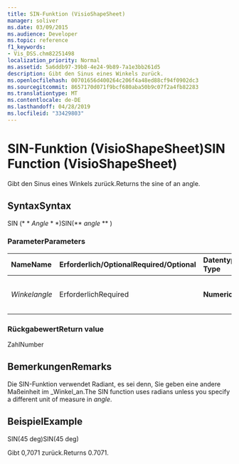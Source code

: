 ```yaml
---
title: SIN-Funktion (VisioShapeSheet)
manager: soliver
ms.date: 03/09/2015
ms.audience: Developer
ms.topic: reference
f1_keywords:
- Vis_DSS.chm82251498
localization_priority: Normal
ms.assetid: 5a6ddb97-39b8-4e24-9b89-7a1e3bb261d5
description: Gibt den Sinus eines Winkels zurück.
ms.openlocfilehash: 00701656d400264c206f4a48ed88cf94f0902dc3
ms.sourcegitcommit: 8657170d071f9bcf680aba50b9c07f2a4fb82283
ms.translationtype: MT
ms.contentlocale: de-DE
ms.lasthandoff: 04/28/2019
ms.locfileid: "33429803"
---
```

# <a name="sin-function-visioshapesheet"></a><span data-ttu-id="771d4-103">SIN-Funktion (VisioShapeSheet)</span><span class="sxs-lookup"><span data-stu-id="771d4-103">SIN Function (VisioShapeSheet)</span></span>

<span data-ttu-id="771d4-104">Gibt den Sinus eines Winkels zurück.</span><span class="sxs-lookup"><span data-stu-id="771d4-104">Returns the sine of an angle.</span></span> 
  
## <a name="syntax"></a><span data-ttu-id="771d4-105">Syntax</span><span class="sxs-lookup"><span data-stu-id="771d4-105">Syntax</span></span>

<span data-ttu-id="771d4-106">SIN (\* \* *Angle* \* \*)</span><span class="sxs-lookup"><span data-stu-id="771d4-106">SIN(\*\* *angle* \*\* )</span></span> 
  
### <a name="parameters"></a><span data-ttu-id="771d4-107">Parameter</span><span class="sxs-lookup"><span data-stu-id="771d4-107">Parameters</span></span>

|<span data-ttu-id="771d4-108">**Name**</span><span class="sxs-lookup"><span data-stu-id="771d4-108">**Name**</span></span>|<span data-ttu-id="771d4-109">**Erforderlich/Optional**</span><span class="sxs-lookup"><span data-stu-id="771d4-109">**Required/Optional**</span></span>|<span data-ttu-id="771d4-110">**Datentyp**</span><span class="sxs-lookup"><span data-stu-id="771d4-110">**Data Type**</span></span>|<span data-ttu-id="771d4-111">**Beschreibung**</span><span class="sxs-lookup"><span data-stu-id="771d4-111">**Description**</span></span>|
|:-----|:-----|:-----|:-----|
| <span data-ttu-id="771d4-112">_Winkel_</span><span class="sxs-lookup"><span data-stu-id="771d4-112">_angle_</span></span> <br/> |<span data-ttu-id="771d4-113">Erforderlich</span><span class="sxs-lookup"><span data-stu-id="771d4-113">Required</span></span>  <br/> |<span data-ttu-id="771d4-114">**Numeric**</span><span class="sxs-lookup"><span data-stu-id="771d4-114">**Numeric**</span></span> <br/> |<span data-ttu-id="771d4-115">Der Winkel, dessen Sinus abgerufen werden soll.</span><span class="sxs-lookup"><span data-stu-id="771d4-115">The angle of which to get the sine.</span></span>  <br/> |
   
### <a name="return-value"></a><span data-ttu-id="771d4-116">Rückgabewert</span><span class="sxs-lookup"><span data-stu-id="771d4-116">Return value</span></span>

<span data-ttu-id="771d4-117">Zahl</span><span class="sxs-lookup"><span data-stu-id="771d4-117">Number</span></span>
  
## <a name="remarks"></a><span data-ttu-id="771d4-118">Bemerkungen</span><span class="sxs-lookup"><span data-stu-id="771d4-118">Remarks</span></span>

<span data-ttu-id="771d4-119">Die SIN-Funktion verwendet Radiant, es sei denn, Sie geben eine andere Maßeinheit im _Winkel_an.</span><span class="sxs-lookup"><span data-stu-id="771d4-119">The SIN function uses radians unless you specify a different unit of measure in  _angle_.</span></span>
  
## <a name="example"></a><span data-ttu-id="771d4-120">Beispiel</span><span class="sxs-lookup"><span data-stu-id="771d4-120">Example</span></span>

<span data-ttu-id="771d4-121">SIN(45 deg)</span><span class="sxs-lookup"><span data-stu-id="771d4-121">SIN(45 deg)</span></span> 
  
<span data-ttu-id="771d4-122">Gibt 0,7071 zurück.</span><span class="sxs-lookup"><span data-stu-id="771d4-122">Returns 0.7071.</span></span> 
  

